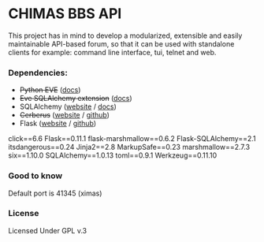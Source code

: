 # CHIMAS BBS API

This project has in mind to develop a modularized, extensible and easily maintainable API-based forum, so that it can be used with standalone clients for example: command line interface, tui, telnet and web.

### Dependencies:

* ~~Python EVE~~ ([docs](http://python-eve.org/))
* ~~Eve SQLAlchemy extension~~ ([docs](https://eve-sqlalchemy.readthedocs.io/))
* SQLAlchemy ([website](http://www.sqlalchemy.org/) / [docs](http://docs.sqlalchemy.org/en/rel_1_0/))
* ~~Cerberus~~ ([website](http://python-cerberus.org/) / [github](https://github.com/nicolaiarocci/cerberus))
* Flask ([website](http://flask.pocoo.org/) / [github](https://github.com/pallets/flask))

click==6.6
Flask==0.11.1
flask-marshmallow==0.6.2
Flask-SQLAlchemy==2.1
itsdangerous==0.24
Jinja2==2.8
MarkupSafe==0.23
marshmallow==2.7.3
six==1.10.0
SQLAlchemy==1.0.13
toml==0.9.1
Werkzeug==0.11.10

### Good to know

Default port is 41345 (ximas)

### License

Licensed Under GPL v.3
